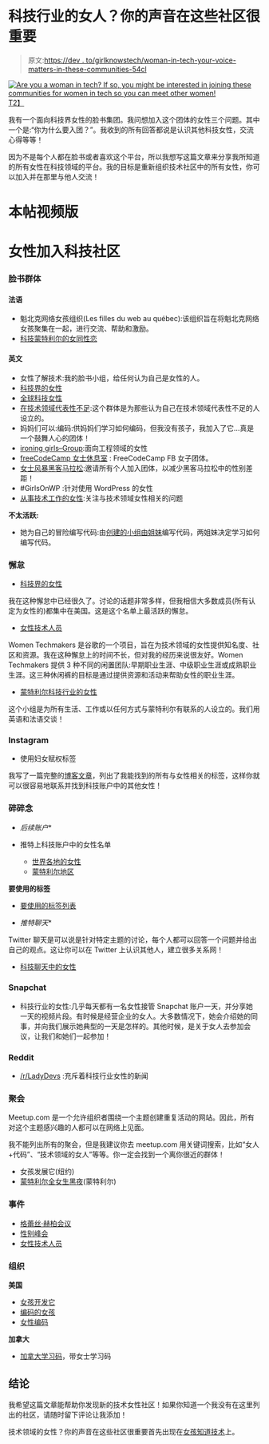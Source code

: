 # 科技行业的女人？你的声音在这些社区很重要

> 原文:[https://dev . to/girlknowstech/woman-in-tech-your-voice-matters-in-these-communities-54cl](https://dev.to/girlknowstech/woman-in-tech-your-voice-matters-in-these-communities-54cl)

[![Are you a woman in tech? If so, you might be interested in joining these communities for women in tech so you can meet other women!](../Images/5a67c9e6883ec956c0981b65aed529e3.png)T2】](https://i2.wp.com/girlknowstech.com/wp-content/uploads/2018/04/woman-in-tech-your-voice-matters.png?ssl=1)

我有一个面向科技界女性的脸书集团。我问想加入这个团体的女性三个问题。其中一个是:“你为什么要入团？”。我收到的所有回答都说是认识其他科技女性，交流心得等等！

因为不是每个人都在脸书或者喜欢这个平台，所以我想写这篇文章来分享我所知道的所有女性在科技领域的平台。我的目标是重新组织技术社区中的所有女性，你可以加入并在那里与他人交流！

# 本帖视频版

# 女性加入科技社区

### 脸书群体

#### 法语

*   魁北克网络女孩组织(Les filles du web au québec):该组织旨在将魁北克网络女孩聚集在一起，进行交流、帮助和激励。
*   [科技蒙特利尔的女同性恋](https://www.facebook.com/groups/lwtmtl/)

#### 英文

*   女性了解技术:我的脸书小组，给任何认为自己是女性的人。
*   [科技界的女性](https://www.facebook.com/groups/womenintechvip/)
*   [全球科技女性](https://www.facebook.com/groups/globaltechwomen/)
*   [在技术领域代表性不足](https://www.facebook.com/groups/1603742579945907/):这个群体是为那些认为自己在技术领域代表性不足的人设立的。
*   妈妈们可以:编码:供妈妈们学习如何编码，但我没有孩子，我加入了它…真是一个鼓舞人心的团体！
*   [ironing girls–Group](https://www.facebook.com/groups/1722288274743004/):面向工程领域的女性
*   [freeCodeCamp 女士休息室](https://www.facebook.com/groups/fccladieslounge/) : FreeCodeCamp FB 女子团体。
*   [女士风暴黑客马拉松](https://www.facebook.com/groups/LadiesStormHackathons/):邀请所有个人加入团体，以减少黑客马拉松中的性别差距！
*   #GirlsOnWP :针对使用 WordPress 的女性
*   [从事技术工作的女性](https://www.facebook.com/groups/womenwhotech/):关注与技术领域女性相关的问题

**不太活跃:**

*   她为自己的冒险编写代码:由[创建的小组由姐妹](https://www.facebook.com/codebysisters/)编写代码，两姐妹决定学习如何编写代码。

### 懈怠

*   [科技界的女性](http://witchat.github.io/)

我在这种懈怠中已经很久了。讨论的话题非常多样，但我相信大多数成员(所有认定为女性的)都集中在美国。这是这个名单上最活跃的懈怠。

*   [女性技术人员](https://www.womentechmakers.com/membership)

Women Techmakers 是谷歌的一个项目，旨在为技术领域的女性提供知名度、社区和资源。我在这种懈怠上的时间不长，但对我的经历来说很友好。Women Techmakers 提供 3 种不同的闲置团队:早期职业生涯、中级职业生涯或成熟职业生涯。这三种休闲裤的目标是通过提供资源和活动来帮助女性的职业生涯。

*   [蒙特利尔科技行业的女性](https://witmgroup-slack.herokuapp.com/)

这个小组是为所有生活、工作或以任何方式与蒙特利尔有联系的人设立的。我们用英语和法语交谈！

### Instagram

*   使用妇女赋权标签

我写了一篇完整的[博客文章](https://girlknowstech.com/instagram-hashtags-women-tech/)，列出了我能找到的所有与女性相关的标签，这样你就可以很容易地联系并找到科技账户中的其他女性！

### 碎碎念

* *后续账户**

*   推特上科技账户中的女性名单
    *   [世界各地的女性](https://twitter.com/ladyleet/lists/fempire/members)
    *   [蒙特利尔地区](https://twitter.com/f_chloe/lists/urelles/members)

**要使用的标签**

*   [要使用的标签列表](https://girlknowstech.com/instagram-hashtags-women-tech/)

* *推特聊天**

Twitter 聊天是可以说是针对特定主题的讨论，每个人都可以回答一个问题并给出自己的观点。这让你可以在 Twitter 上认识其他人，建立很多关系网！

*   [科技聊天中的女性](https://twitter.com/WomeninTechChat)

### Snapchat

*   科技行业的女性:几乎每天都有一名女性接管 Snapchat 账户一天，并分享她一天的视频片段。有时候是经营企业的女人。大多数情况下，她会介绍她的同事，并向我们展示她典型的一天是怎样的。其他时候，是关于女人去参加会议，让我们和她们一起参加！

### Reddit

*   [/r/LadyDevs](https://www.reddit.com/r/ladydevs/) :充斥着科技行业女性的新闻

### 聚会

Meetup.com 是一个允许组织者围绕一个主题创建重复活动的网站。因此，所有对这个主题感兴趣的人都可以在网络上见面。

我不能列出所有的聚会，但是我建议你去 meetup.com 用关键词搜索，比如“女人+代码”、“技术领域的女人”等等。你一定会找到一个离你很近的群体！

*   女孩发展它(纽约)
*   [蒙特利尔全女生黑夜](https://www.meetup.com/fr-FR/Montreal-All-Girl-Hack-Night/)(蒙特利尔)

### 事件

*   [格蕾丝·赫柏会议](https://ghc.anitab.org/)
*   [性别峰会](https://gender-summit.com/)
*   [女性技术人员](https://www.womentechmakers.com/)

### 组织

**美国**

*   [女孩开发它](https://www.girldevelopit.com/)
*   [编码的女孩](https://girlswhocode.com/)
*   [女性编码](https://www.womenwhocode.com/)

**加拿大**

*   [加拿大学习码](https://www.canadalearningcode.ca/)，带女士学习码

## 结论

我希望这篇文章能帮助你发现新的技术女性社区！如果你知道一个我没有在这里列出的社区，请随时留下评论让我添加！

技术领域的女性？你的声音在这些社区很重要首先出现在[女孩知道技术](https://girlknowstech.com)上。